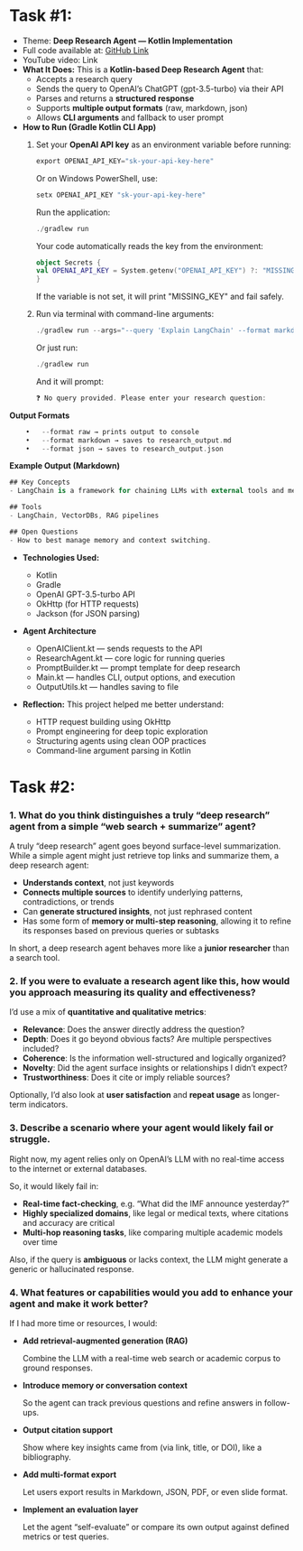 # Task #1:

- Theme: **Deep Research Agent — Kotlin Implementation**
- Full code available at: [GitHub Link](https://github.com/ermawqa/DeepResearchAIAgent.git)
- YouTube video: Link
- **What It Does:** This is a **Kotlin-based Deep Research Agent** that:
    - Accepts a research query
    - Sends the query to OpenAI’s ChatGPT (gpt-3.5-turbo) via their API
    - Parses and returns a **structured response**
    - Supports **multiple output formats** (raw, markdown, json)
    - Allows **CLI arguments** and fallback to user prompt
- **How to Run (Gradle Kotlin CLI App)**
    1. Set your **OpenAI API key** as an environment variable before running:


        ```kotlin
        export OPENAI_API_KEY="sk-your-api-key-here"
        ```
        
        Or on Windows PowerShell, use:
        
        ```kotlin
        setx OPENAI_API_KEY "sk-your-api-key-here"
        ```
        
        Run the application:
        
        ```kotlin
        ./gradlew run
        ```
        
        Your code automatically reads the key from the environment:
        
        ```kotlin
        object Secrets {
        val OPENAI_API_KEY = System.getenv("OPENAI_API_KEY") ?: "MISSING_KEY"
        }
        ```
        
        If the variable is not set, it will print "MISSING_KEY" and fail safely.
        
    2. Run via terminal with command-line arguments:
        
        ```kotlin
        ./gradlew run --args="--query 'Explain LangChain' --format markdown"
        ```
        
        Or just run:
        
        ```kotlin
        ./gradlew run
        ```
        
        And it will prompt:
        
        ```kotlin
        ❓ No query provided. Please enter your research question:
        ```


**Output Formats**

```kotlin
	•	--format raw → prints output to console
	•	--format markdown → saves to research_output.md
	•	--format json → saves to research_output.json
```

**Example Output (Markdown)**

```kotlin
## Key Concepts
- LangChain is a framework for chaining LLMs with external tools and memory.

## Tools
- LangChain, VectorDBs, RAG pipelines

## Open Questions
- How to best manage memory and context switching.
```

- **Technologies Used:**
    - Kotlin
    - Gradle
    - OpenAI GPT-3.5-turbo API
    - OkHttp (for HTTP requests)
    - Jackson (for JSON parsing)

- **Agent Architecture**
    - OpenAIClient.kt — sends requests to the API
    - ResearchAgent.kt — core logic for running queries
    - PromptBuilder.kt — prompt template for deep research
    - Main.kt — handles CLI, output options, and execution
    - OutputUtils.kt — handles saving to file

- **Reflection:** This project helped me better understand:
    - HTTP request building using OkHttp
    - Prompt engineering for deep topic exploration
    - Structuring agents using clean OOP practices
    - Command-line argument parsing in Kotlin

# Task #2:

### **1. What do you think distinguishes a truly “deep research” agent from a simple “web search + summarize” agent?**

A truly “deep research” agent goes beyond surface-level summarization. While a simple agent might just retrieve top links and summarize them, a deep research agent:

- **Understands context**, not just keywords
- **Connects multiple sources** to identify underlying patterns, contradictions, or trends
- Can **generate structured insights**, not just rephrased content
- Has some form of **memory or multi-step reasoning**, allowing it to refine its responses based on previous queries or subtasks

In short, a deep research agent behaves more like a **junior researcher** than a search tool.

### **2. If you were to evaluate a research agent like this, how would you approach measuring its quality and effectiveness?**

I’d use a mix of **quantitative and qualitative metrics**:

- **Relevance**: Does the answer directly address the question?
- **Depth**: Does it go beyond obvious facts? Are multiple perspectives included?
- **Coherence**: Is the information well-structured and logically organized?
- **Novelty**: Did the agent surface insights or relationships I didn’t expect?
- **Trustworthiness**: Does it cite or imply reliable sources?

Optionally, I’d also look at **user satisfaction** and **repeat usage** as longer-term indicators.

### **3. Describe a scenario where your agent would likely fail or struggle.**

Right now, my agent relies only on OpenAI’s LLM with no real-time access to the internet or external databases.

So, it would likely fail in:

- **Real-time fact-checking**, e.g. “What did the IMF announce yesterday?”
- **Highly specialized domains**, like legal or medical texts, where citations and accuracy are critical
- **Multi-hop reasoning tasks**, like comparing multiple academic models over time

Also, if the query is **ambiguous** or lacks context, the LLM might generate a generic or hallucinated response.

### **4. What features or capabilities would you add to enhance your agent and make it work better?**

If I had more time or resources, I would:

- **Add retrieval-augmented generation (RAG)**

  Combine the LLM with a real-time web search or academic corpus to ground responses.

- **Introduce memory or conversation context**

  So the agent can track previous questions and refine answers in follow-ups.

- **Output citation support**

  Show where key insights came from (via link, title, or DOI), like a bibliography.

- **Add multi-format export**

  Let users export results in Markdown, JSON, PDF, or even slide format.

- **Implement an evaluation layer**

  Let the agent “self-evaluate” or compare its own output against defined metrics or test queries.
